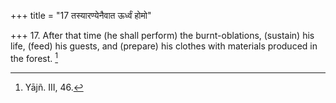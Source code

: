 +++
title = "17 तस्यारण्येनैवात ऊर्ध्वं होमो"

+++
17. After that time (he shall perform) the burnt-oblations, (sustain) his life, (feed) his guests, and (prepare) his clothes with materials produced in the forest. [^8] 


[^8]:  Yājñ. III, 46.
